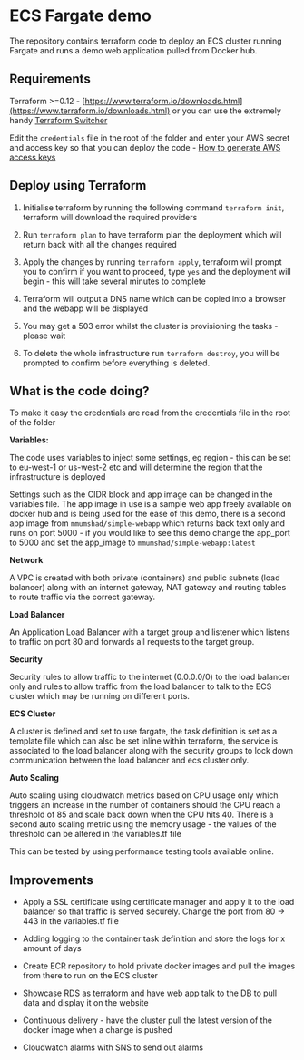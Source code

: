   

# ECS Fargate demo

  

The repository contains terraform code to deploy an ECS cluster running Fargate and runs a demo web application pulled from Docker hub.

  

## Requirements

Terraform >=0.12 - [https://www.terraform.io/downloads.html](https://www.terraform.io/downloads.html) or you can use the extremely handy [Terraform Switcher](https://warrensbox.github.io/terraform-switcher/)

  

Edit the `credentials` file in the root of the folder and enter your AWS secret and access key so that you can deploy the code - [How to generate AWS access keys](https://docs.aws.amazon.com/IAM/latest/UserGuide/id_credentials_access-keys.html#Using_CreateAccessKey)

  

## Deploy using Terraform

  

1. Initialise terraform by running the following command `terraform init`, terraform will download the required providers

2. Run `terraform plan` to have terraform plan the deployment which will return back with all the changes required

3. Apply the changes by running `terraform apply`, terraform will prompt you to confirm if you want to proceed, type `yes` and the deployment will begin - this will take several minutes to complete

4. Terraform will output a DNS name which can be copied into a browser and the webapp will be displayed

5. You may get a 503 error whilst the cluster is provisioning the tasks - please wait

6. To delete the whole infrastructure run `terraform destroy`, you will be prompted to confirm before everything is deleted. 
  

## What is the code doing?

  

To make it easy the credentials are read from the credentials file in the root of the folder

  

**Variables:**

  

The code uses variables to inject some settings, eg region - this can be set to eu-west-1 or us-west-2 etc and will determine the region that the infrastructure is deployed

  

Settings such as the CIDR block and app image can be changed in the variables file. The app image in use is a sample web app freely available on docker hub and is being used for the ease of this demo, there is a second app image from `mmumshad/simple-webapp` which returns back text only and runs on port 5000 - if you would like to see this demo change the app_port to 5000 and set the app_image to `mmumshad/simple-webapp:latest`

  

**Network**

  

A VPC is created with both private (containers) and public subnets (load balancer) along with an internet gateway, NAT gateway and routing tables to route traffic via the correct gateway.

  

**Load Balancer**

  

An Application Load Balancer with a target group and listener which listens to traffic on port 80 and forwards all requests to the target group.

  

**Security**

  

Security rules to allow traffic to the internet (0.0.0.0/0) to the load balancer only and rules to allow traffic from the load balancer to talk to the ECS cluster which may be running on different ports.

  

**ECS Cluster**

  

A cluster is defined and set to use fargate, the task definition is set as a template file which can also be set inline within terraform, the service is associated to the load balancer along with the security groups to lock down communication between the load balancer and ecs cluster only.

  

**Auto Scaling**

  

Auto scaling using cloudwatch metrics based on CPU usage only which triggers an increase in the number of containers should the CPU reach a threshold of 85 and scale back down when the CPU hits 40. There is a second auto scaling metric using the memory usage - the values of the threshold can be altered in the variables.tf file

  

This can be tested by using performance testing tools available online.

  
  

## Improvements

  

- Apply a SSL certificate using certificate manager and apply it to the load balancer so that traffic is served securely. Change the port from 80 -> 443 in the variables.tf file

  

- Adding logging to the container task definition and store the logs for x amount of days

  

- Create ECR repository to hold private docker images and pull the images from there to run on the ECS cluster

  

- Showcase RDS as terraform and have web app talk to the DB to pull data and display it on the website

  

- Continuous delivery - have the cluster pull the latest version of the docker image when a change is pushed

  

- Cloudwatch alarms with SNS to send out alarms